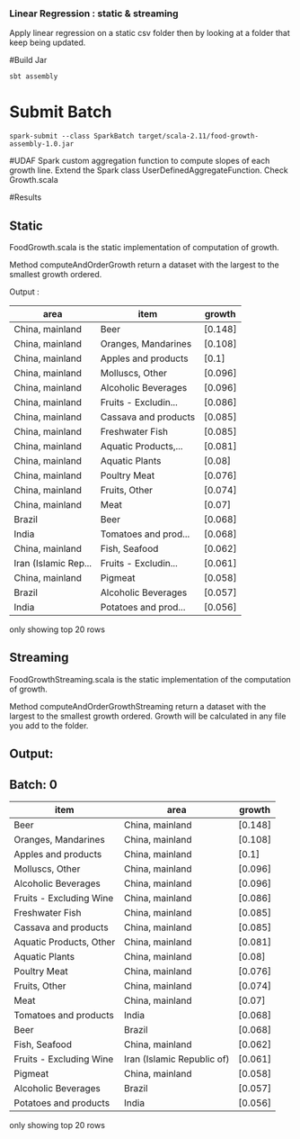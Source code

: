 ### Linear Regression : static & streaming

Apply linear regression on a static csv folder
then by looking at a folder that keep being updated.

#Build Jar 
````
sbt assembly
````

# Submit Batch
````
spark-submit --class SparkBatch target/scala-2.11/food-growth-assembly-1.0.jar
````

#UDAF
Spark custom aggregation function to compute slopes of each growth line. Extend the Spark class UserDefinedAggregateFunction.
Check Growth.scala

#Results
## Static
FoodGrowth.scala is the static implementation of computation of growth.

Method computeAndOrderGrowth return a dataset with the largest to the smallest growth ordered.

Output :

|                area|                item| growth|
|--------------------|--------------------|-------|
|     China, mainland|                Beer|[0.148]|
|     China, mainland| Oranges, Mandarines|[0.108]|
|     China, mainland| Apples and products|  [0.1]|
|     China, mainland|     Molluscs, Other|[0.096]|
|     China, mainland| Alcoholic Beverages|[0.096]|
|     China, mainland|Fruits - Excludin...|[0.086]|
|     China, mainland|Cassava and products|[0.085]|
|     China, mainland|     Freshwater Fish|[0.085]|
|     China, mainland|Aquatic Products,...|[0.081]|
|     China, mainland|      Aquatic Plants| [0.08]|
|     China, mainland|        Poultry Meat|[0.076]|
|     China, mainland|       Fruits, Other|[0.074]|
|     China, mainland|                Meat| [0.07]|
|              Brazil|                Beer|[0.068]|
|               India|Tomatoes and prod...|[0.068]|
|     China, mainland|       Fish, Seafood|[0.062]|
|Iran (Islamic Rep...|Fruits - Excludin...|[0.061]|
|     China, mainland|             Pigmeat|[0.058]|
|              Brazil| Alcoholic Beverages|[0.057]|
|               India|Potatoes and prod...|[0.056]|

only showing top 20 rows

## Streaming

FoodGrowthStreaming.scala is the static implementation of the computation of growth.

Method computeAndOrderGrowthStreaming return a dataset with the largest to the smallest growth ordered. Growth will be calculated in any file you add to the folder.

Output:
-------------------------------------------
Batch: 0
-------------------------------------------

|item                   |area                      |growth |
|-----------------------|--------------------------|-------|
|Beer                   |China, mainland           |[0.148]|
|Oranges, Mandarines    |China, mainland           |[0.108]|
|Apples and products    |China, mainland           |[0.1]  |
|Molluscs, Other        |China, mainland           |[0.096]|
|Alcoholic Beverages    |China, mainland           |[0.096]|
|Fruits - Excluding Wine|China, mainland           |[0.086]|
|Freshwater Fish        |China, mainland           |[0.085]|
|Cassava and products   |China, mainland           |[0.085]|
|Aquatic Products, Other|China, mainland           |[0.081]|
|Aquatic Plants         |China, mainland           |[0.08] |
|Poultry Meat           |China, mainland           |[0.076]|
|Fruits, Other          |China, mainland           |[0.074]|
|Meat                   |China, mainland           |[0.07] |
|Tomatoes and products  |India                     |[0.068]|
|Beer                   |Brazil                    |[0.068]|
|Fish, Seafood          |China, mainland           |[0.062]|
|Fruits - Excluding Wine|Iran (Islamic Republic of)|[0.061]|
|Pigmeat                |China, mainland           |[0.058]|
|Alcoholic Beverages    |Brazil                    |[0.057]|
|Potatoes and products  |India                     |[0.056]|

only showing top 20 rows


